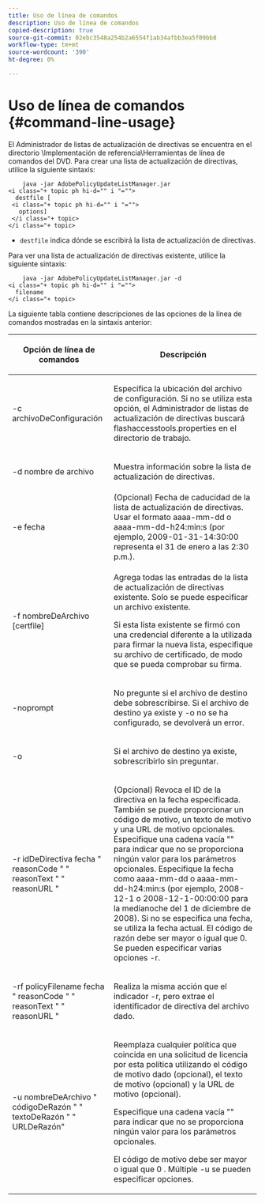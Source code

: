 ```yaml
---
title: Uso de línea de comandos
description: Uso de línea de comandos
copied-description: true
source-git-commit: 02ebc3548a254b2a6554f1ab34afbb3ea5f09bb8
workflow-type: tm+mt
source-wordcount: '390'
ht-degree: 0%

---
```


# Uso de línea de comandos {#command-line-usage}

El Administrador de listas de actualización de directivas se encuentra en el directorio \Implementación de referencia\Herramientas de línea de comandos del DVD. Para crear una lista de actualización de directivas, utilice la siguiente sintaxis:

```
    java -jar AdobePolicyUpdateListManager.jar  
<i class="+ topic ph hi-d="" i "="">
  destfile [ 
 <i class="+ topic ph hi-d="" i "="">
   options]  
 </i class="+ topic> 
</i class="+ topic>
```

* `destfile` indica dónde se escribirá la lista de actualización de directivas.

Para ver una lista de actualización de directivas existente, utilice la siguiente sintaxis:

```
    java -jar AdobePolicyUpdateListManager.jar -d  
<i class="+ topic ph hi-d="" i "="">
  filename 
</i class="+ topic>
```

La siguiente tabla contiene descripciones de las opciones de la línea de comandos mostradas en la sintaxis anterior:

<table frame="all" colsep="1" rowsep="1" class="+ topic/table adobe-d/table " id="table_ghb_jqy_n4"> 
 <thead class="- topic/thead "> 
  <tr rowsep="1" class="- topic/row "> 
   <th colname="1" class="- topic/entry entry"> <p class="- topic/p ">Opción de línea de comandos </p> </th> 
   <th colname="2" class="- topic/entry entry"> <p class="- topic/p ">Descripción </p> </th> 
  </tr> 
 </thead>
 <tbody class="- topic/tbody "> 
  <tr rowsep="1" class="- topic/row "> 
   <td colname="1" class="- topic/entry "> <span class="+ topic/ph pr-d/codeph codeph"> -c archivoDeConfiguración </span> </td> 
   <td colname="2" class="- topic/entry "> <p class="- topic/p ">Especifica la ubicación del archivo de configuración. Si no se utiliza esta opción, el Administrador de listas de actualización de directivas buscará <span class="filepath"> flashaccesstools.properties </span> en el directorio de trabajo. </p> </td> 
  </tr> 
  <tr rowsep="1" class="- topic/row "> 
   <td colname="1" class="- topic/entry "> <p class="- topic/p "> <span class="+ topic/ph pr-d/codeph codeph"> -d nombre de archivo </span> </p> </td> 
   <td colname="2" class="- topic/entry "> <p class="- topic/p ">Muestra información sobre la lista de actualización de directivas. </p> </td> 
  </tr> 
  <tr rowsep="1" class="- topic/row "> 
   <td colname="1" class="- topic/entry "> <span class="+ topic/ph pr-d/codeph codeph"> -e fecha </span> </td> 
   <td colname="2" class="- topic/entry "> (Opcional) Fecha de caducidad de la lista de actualización de directivas. Usar el formato <span class="+ topic/ph pr-d/codeph codeph"> aaaa-mm-dd </span> o <span class="+ topic/ph pr-d/codeph codeph"> aaaa-mm-dd-h24:min:s </span> (por ejemplo, 2009-01-31-14:30:00 representa el 31 de enero a las 2:30 p.m.). </td> 
  </tr> 
  <tr rowsep="1" class="- topic/row "> 
   <td colname="1" class="- topic/entry "> <span class="+ topic/ph pr-d/codeph codeph"> -f nombreDeArchivo [certfile] </span> </td> 
   <td colname="2" class="- topic/entry "> <p class="- topic/p ">Agrega todas las entradas de la lista de actualización de directivas existente. Solo se puede especificar un archivo existente. </p> <p class="- topic/p ">Si esta lista existente se firmó con una credencial diferente a la utilizada para firmar la nueva lista, especifique su archivo de certificado, de modo que se pueda comprobar su firma. </p> </td> 
  </tr> 
  <tr rowsep="1" class="- topic/row "> 
   <td colname="1" class="- topic/entry "> <span class="+ topic/ph pr-d/codeph codeph"> -noprompt </span> </td> 
   <td colname="2" class="- topic/entry "> <p class="- topic/p ">No pregunte si el archivo de destino debe sobrescribirse. Si el archivo de destino ya existe y <span class="codeph"> -o </span> no se ha configurado, se devolverá un error. </p> </td> 
  </tr> 
  <tr rowsep="1" class="- topic/row "> 
   <td colname="1" class="- topic/entry "> <span class="codeph"> -o </span> </td> 
   <td colname="2" class="- topic/entry "> <p class="- topic/p ">Si el archivo de destino ya existe, sobrescribirlo sin preguntar. </p> </td> 
  </tr> 
  <tr rowsep="1" class="- topic/row "> 
   <td colname="1" class="- topic/entry "> <span class="+ topic/ph pr-d/codeph codeph"> -r idDeDirectiva </span> <span class="+ topic/ph pr-d/codeph codeph"> fecha </span> " <span class="+ topic/ph pr-d/codeph codeph"> reasonCode </span>" " <span class="+ topic/ph pr-d/codeph codeph"> reasonText </span>" " <span class="+ topic/ph pr-d/codeph codeph"> reasonURL </span>" </td> 
   <td colname="2" class="- topic/entry "> <p class="- topic/p ">(Opcional) Revoca el ID de la directiva en la fecha especificada. También se puede proporcionar un código de motivo, un texto de motivo y una URL de motivo opcionales. Especifique una cadena vacía "" para indicar que no se proporciona ningún valor para los parámetros opcionales. Especifique la fecha como <span class="+ topic/ph pr-d/codeph codeph"> aaaa-mm-dd </span> o <span class="+ topic/ph pr-d/codeph codeph"> aaaa-mm-dd-h24:min:s </span> (por ejemplo, 2008-12-1 o 2008-12-1-00:00:00 para la medianoche del 1 de diciembre de 2008). Si no se especifica una fecha, se utiliza la fecha actual. El código de razón debe ser mayor o igual que 0. Se pueden especificar varias opciones -r. </p> </td> 
  </tr> 
  <tr rowsep="1" class="- topic/row "> 
   <td colname="1" class="- topic/entry "> <p class="- topic/p ">-rf <span class="+ topic/ph pr-d/codeph codeph"> policyFilename </span> <span class="+ topic/ph pr-d/codeph codeph"> fecha </span> " <span class="+ topic/ph pr-d/codeph codeph"> reasonCode </span>" " <span class="+ topic/ph pr-d/codeph codeph"> reasonText </span>" " <span class="+ topic/ph pr-d/codeph codeph"> reasonURL </span>" </p> </td> 
   <td colname="2" class="- topic/entry "> <p class="- topic/p ">Realiza la misma acción que el indicador -r, pero extrae el identificador de directiva del archivo dado. </p> </td> 
  </tr> 
  <tr rowsep="0" class="- topic/row "> 
   <td colname="1" class="- topic/entry "> <span class="codeph"> -u nombreDeArchivo " códigoDeRazón " " textoDeRazón " " URLDeRazón" </span> </td> 
   <td colname="2" class="- topic/entry "> <p>Reemplaza cualquier política que coincida en una solicitud de licencia por esta política utilizando el código de motivo dado (opcional), el texto de motivo (opcional) y la URL de motivo (opcional). </p> <p>Especifique una cadena vacía "" para indicar que no se proporciona ningún valor para los parámetros opcionales. </p> <p>El código de motivo debe ser mayor o igual que <span class="codeph"> 0 </span>. Múltiple <span class="codeph"> -u </span> se pueden especificar opciones. </p> </td> 
  </tr> 
 </tbody> 
</table>
